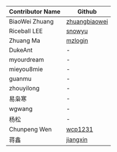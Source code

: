 | Contributor Name | Github |
| ---------------  | ------ |
| BiaoWei Zhuang | [zhuangbiaowei](https://github.com/zhuangbiaowei) |
| Riceball LEE | [snowyu](https://github.com/snowyu) |
| Zhuang Ma | [mzlogin](https://github.com/mzlogin) |
| DukeAnt | - |
| myourdream | - |
| mieyou8mie | - |
| guanmu | - |
| zhouyilong | - |
| 易枭寒 | - |
| wgwang | - |
| 杨松 | - |
| Chunpeng Wen | [wcp1231](https://github.com/wcp1231) |
| 蒋鑫 |[jiangxin](https://github.com/jiangxin) |

